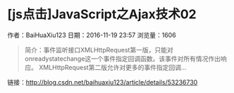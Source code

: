 # [js点击]JavaScript之Ajax技术02
作者：BaiHuaXiu123
日期：2016-11-19 23:57
浏览量：1606
> 简介：事件监听接口XMLHttpRequest第一版，只能对onreadystatechange这一个事件指定回调函数。该事件对所有情况作出响应。 XMLHttpRequest第二版允许对更多的事件指定回调...

 链接：http://blog.csdn.net/baihuaxiu123/article/details/53236730
